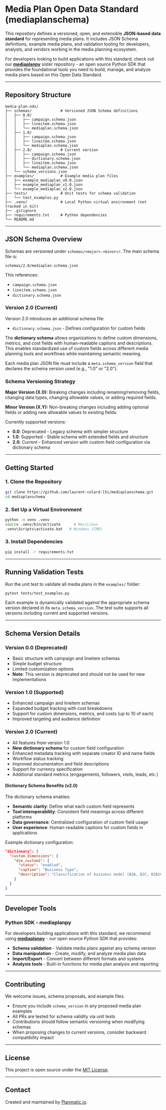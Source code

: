 # Media Plan Open Data Standard (mediaplanschema)

This repository defines a versioned, open, and extensible **JSON-based data standard** for representing media plans. It includes JSON Schema definitions, example media plans, and validation tooling for developers, analysts, and vendors working in the media planning ecosystem.

For developers looking to build applications with this standard, check out our **[mediaplanpy](https://github.com/laurent-colard-l5i/mediaplanpy)** sister repository - an open source Python SDK that provides the foundational tools you need to build, manage, and analyze media plans based on this Open Data Standard.

---

## Repository Structure

```
media-plan-ods/
├── schemas/             # Versioned JSON Schema definitions
│   ├── 0.0/
│   │   ├── campaign.schema.json
│   │   ├── lineitem.schema.json
│   │   └── mediaplan.schema.json
│   ├── 1.0/
│   │   ├── campaign.schema.json
│   │   ├── lineitem.schema.json
│   │   └── mediaplan.schema.json
│   ├── 2.0/             # Current version
│   │   ├── campaign.schema.json
│   │   ├── dictionary.schema.json
│   │   ├── lineitem.schema.json
│   │   └── mediaplan.schema.json
│   └── schema_versions.json
├── examples/            # Example media plan files
│   ├── example_mediaplan_v0.0.json
│   ├── example_mediaplan_v1.0.json
│   └── example_mediaplan_v2.0.json
├── tests/               # Unit tests for schema validation
│   └── test_examples.py
├── .venv/               # Local Python virtual environment (not tracked in Git)
├── .gitignore
├── requirements.txt     # Python dependencies
└── README.md
```

---

## JSON Schema Overview

Schemas are versioned under `schemas/<major>.<minor>/`. The main schema file is:

```
schemas/2.0/mediaplan.schema.json
```

This references:
- `campaign.schema.json`
- `lineitem.schema.json`
- `dictionary.schema.json`

### Version 2.0 (Current)

Version 2.0 introduces an additional schema file:
- `dictionary.schema.json` - Defines configuration for custom fields

The **dictionary schema** allows organizations to define custom dimensions, metrics, and cost fields with human-readable captions and descriptions. This enables standardized use of custom fields across different media planning tools and workflows while maintaining semantic meaning.

Each media plan JSON file must include a `meta.schema_version` field that declares the schema version used (e.g., "1.0" or "2.0").

### Schema Versioning Strategy

**Major Version (X.0):** Breaking changes including renaming/removing fields, changing data types, changing allowable values, or adding required fields.

**Minor Version (X.Y):** Non-breaking changes including adding optional fields or adding new allowable values to existing fields.

Currently supported versions:
- **0.0**: Deprecated - Legacy schema with simpler structure
- **1.0**: Supported - Stable schema with extended fields and structure
- **2.0**: Current - Enhanced version with custom field configuration via dictionary schema

---

## Getting Started

### 1. Clone the Repository

```bash
git clone https://github.com/laurent-colard-l5i/mediaplanschema.git
cd mediaplanschema
```

### 2. Set Up a Virtual Environment

```bash
python -m venv .venv
source .venv/bin/activate      # Mac/Linux
.venv\Scripts\activate.bat   # Windows (CMD)
```

### 3. Install Dependencies

```bash
pip install -r requirements.txt
```

---

## Running Validation Tests

Run the unit test to validate all media plans in the `examples/` folder:

```bash
pytest tests/test_examples.py
```

Each example is dynamically validated against the appropriate schema version declared in its `meta.schema_version`. The test suite supports all versions including current and supported versions.

---

## Schema Version Details

### Version 0.0 (Deprecated)
- Basic structure with campaign and lineitem schemas
- Simple budget structure
- Limited customization options
- **Note**: This version is deprecated and should not be used for new implementations

### Version 1.0 (Supported)
- Enhanced campaign and lineitem schemas
- Expanded budget tracking with cost breakdowns
- Support for custom dimensions, metrics, and costs (up to 10 of each)
- Improved targeting and audience definition

### Version 2.0 (Current)
- All features from version 1.0
- **New dictionary schema** for custom field configuration
- Enhanced metadata tracking with separate creator ID and name fields
- Workflow status tracking
- Improved documentation and field descriptions
- Support for currency specification
- Additional standard metrics (engagements, followers, visits, leads, etc.)

#### Dictionary Schema Benefits (v2.0)
The dictionary schema enables:
- **Semantic clarity**: Define what each custom field represents
- **Tool interoperability**: Consistent field meanings across different platforms
- **Data governance**: Centralized configuration of custom field usage
- **User experience**: Human-readable captions for custom fields in applications

Example dictionary configuration:
```json
"dictionary": {
  "custom_dimensions": {
    "dim_custom1": {
      "status": "enabled",
      "caption": "Business Type",
      "description": "Classification of business model (B2B, B2C, B2B2C)"
    }
  }
}
```

---

## Developer Tools

### Python SDK - mediaplanpy

For developers building applications with this standard, we recommend using **[mediaplanpy](https://github.com/planmatic/mediaplanpy)** - our open source Python SDK that provides:

- **Schema validation** - Validate media plans against any schema version
- **Data manipulation** - Create, modify, and analyze media plan data
- **Import/Export** - Convert between different formats and systems
- **Analysis tools** - Built-in functions for media plan analysis and reporting

---

## Contributing

We welcome issues, schema proposals, and example files.

- Ensure you include `schema_version` in any proposed media plan examples
- All PRs are tested for schema validity via unit tests
- Contributions should follow semantic versioning when modifying schemas
- When proposing changes to current versions, consider backward compatibility impact

---

## License

This project is open source under the [MIT License](LICENSE).

---

## Contact

Created and maintained by [Planmatic.io](https://www.planmatic.io).